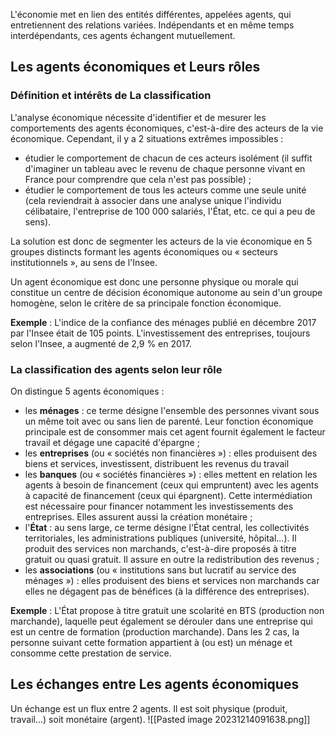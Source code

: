 L'économie met en lien des entités différentes, appelées agents, qui entretiennent des relations variées. Indépendants et en même temps interdépendants, ces agents échangent mutuellement.

## Les agents économiques et Leurs rôles
### Définition et intérêts de La classification
L'analyse économique nécessite d'identifier et de mesurer les comportements des agents économiques, c'est-à-dire des acteurs de la vie économique. Cependant, il y a 2 situations extrêmes impossibles : 
- étudier le comportement de chacun de ces acteurs isolément (il suffit d'imaginer un tableau avec le revenu de chaque personne vivant en France pour comprendre que cela n'est pas possible) ; 
- étudier le comportement de tous les acteurs comme une seule unité (cela reviendrait à associer dans une analyse unique l'individu célibataire, l'entreprise de 100 000 salariés, l'État, etc. ce qui a peu de sens).

La solution est donc de segmenter les acteurs de la vie économique en 5 groupes distincts formant les agents économiques ou « secteurs institutionnels », au sens de l'Insee. 

Un agent économique est donc une personne physique ou morale qui constitue un centre de décision économique autonome au sein d'un groupe homogène, selon le critère de sa principale fonction économique.

**Exemple** : L'indice de la confiance des ménages publié en décembre 2017 par l'Insee était de 105 points. L'investissement des entreprises, toujours selon l'Insee, a augmenté de 2,9 % en 2017.

### La classification des agents selon leur rôle

On distingue 5 agents économiques :
- les **ménages** : ce terme désigne l'ensemble des personnes vivant sous un même toit avec ou sans lien de parenté. Leur fonction économique principale est de consommer mais cet agent fournit également le facteur travail et dégage une capacité d'épargne ;
- les **entreprises** (ou « sociétés non financières ») : elles produisent des biens et services, investissent, distribuent les revenus du travail 
- les **banques** (ou « sociétés financières ») : elles mettent en relation les agents à besoin de financement (ceux qui empruntent) avec les agents à capacité de financement (ceux qui épargnent). Cette intermédiation est nécessaire pour financer notamment les investissements des entreprises. Elles assurent aussi la création monétaire ; 
- l'**État** : au sens large, ce terme désigne l'État central, les collectivités territoriales, les administrations publiques (université, hôpital...). Il produit des services non marchands, c'est-à-dire proposés à titre gratuit ou quasi gratuit. Il assure en outre la redistribution des revenus ; 
- les **associations** (ou « institutions sans but lucratif au service des ménages ») : elles produisent des biens et services non marchands car elles ne dégagent pas de bénéfices (à la différence des entreprises).

**Exemple** : L'État propose à titre gratuit une scolarité en BTS (production non marchande), laquelle peut également se dérouler dans une entreprise qui est un centre de formation (production marchande). Dans les 2 cas, la personne suivant cette formation appartient à (ou est) un ménage et consomme cette prestation de service.

## Les échanges entre Les agents économiques
Un échange est un flux entre 2 agents. Il est soit physique (produit, travail...) soit monétaire (argent).
![[Pasted image 20231214091638.png]]
